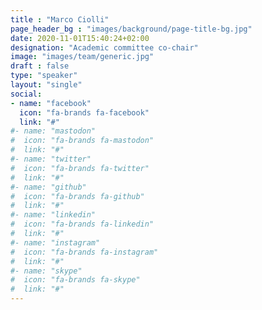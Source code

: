 ```yaml
---
title : "Marco Ciolli"
page_header_bg : "images/background/page-title-bg.jpg"
date: 2020-11-01T15:40:24+02:00
designation: "Academic committee co-chair"
image: "images/team/generic.jpg"
draft : false
type: "speaker"
layout: "single"
social:
- name: "facebook"
  icon: "fa-brands fa-facebook"
  link: "#"
#- name: "mastodon"
#  icon: "fa-brands fa-mastodon"
#  link: "#"
#- name: "twitter"
#  icon: "fa-brands fa-twitter"
#  link: "#"
#- name: "github"
#  icon: "fa-brands fa-github"
#  link: "#"
#- name: "linkedin"
#  icon: "fa-brands fa-linkedin"
#  link: "#"
#- name: "instagram"
#  icon: "fa-brands fa-instagram"
#  link: "#"
#- name: "skype"
#  icon: "fa-brands fa-skype"
#  link: "#"
---
```


<add bio text or delete this placeholder>
